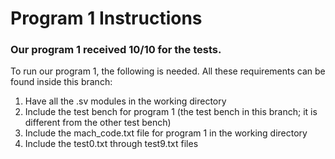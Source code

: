 # Program 1 Instructions
### Our program 1 received 10/10 for the tests.

To run our program 1, the following is needed. All these requirements can be found inside this branch:
1. Have all the .sv modules in the working directory
2. Include the test bench for program 1 (the test bench in this branch; it is different from the other test bench)
3. Include the mach_code.txt file for program 1 in the working directory
4. Include the test0.txt through test9.txt files
